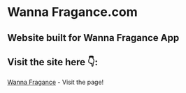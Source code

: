 # Wanna Fragance.com

## Website built for Wanna Fragance App

## Visit the site here 👇:
 [Wanna Fragance](https://wanna-fragance.netlify.app/) - Visit the page!

